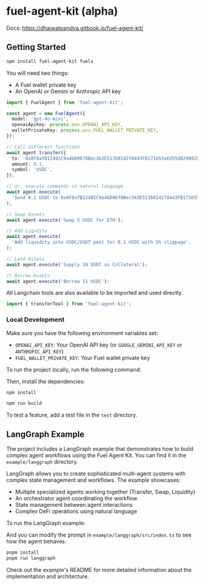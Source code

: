 # fuel-agent-kit (alpha)

Docs: https://dhaiwatpandya.gitbook.io/fuel-agent-kit/

## Getting Started

```bash
npm install fuel-agent-kit fuels
```

You will need two things:

- A Fuel wallet private key
- An OpenAI or Gemini or Anthropic API key

```ts
import { FuelAgent } from 'fuel-agent-kit';

const agent = new FuelAgent({
  model: 'gpt-4o-mini',
  openaiApiKey: process.env.OPENAI_API_KEY,
  walletPrivateKey: process.env.FUEL_WALLET_PRIVATE_KEY,
});

// Call different functions
await agent.transfer({
  to: '0x8F8afB12402C9a4bD9678Bec363E51360142f8443FB171655eEd55dB298828D1',
  amount: 0.1,
  symbol: 'USDC',
});

// or, execute commands in natural language
await agent.execute(
  'Send 0.1 USDC to 0x8F8afB12402C9a4bD9678Bec363E51360142f8443FB171655eEd55dB298828D1',
);

// Swap Assets
await agent.execute('Swap 5 USDC for ETH');

// Add Liqudity
await agent.execute(
  'Add liquidity into USDC/USDT pool for 0.1 USDC with 5% slippage',
);

// Lend Assets
await agent.execute('Supply 10 USDT as Collateral');

// Borrow Assets
await agent.execute('Borrow 11 USDC');
```

All Langchain tools are also available to be imported and used directly.

```ts
import { transferTool } from 'fuel-agent-kit';
```

### Local Development

Make sure you have the following environment variables set:

- `OPENAI_API_KEY`: Your OpenAI API key (or `GOOGLE_GEMINI_API_KEY` or `ANTHROPIC_API_KEY`)
- `FUEL_WALLET_PRIVATE_KEY`: Your Fuel wallet private key

To run the project locally, run the following command:

Then, install the dependencies:

```bash
npm install
```

```bash
npm run build
```

To test a feature, add a test file in the `test` directory.

## LangGraph Example

The project includes a LangGraph example that demonstrates how to build complex agent workflows using the Fuel Agent Kit. You can find it in the `example/langgraph` directory.

LangGraph allows you to create sophisticated multi-agent systems with complex state management and workflows. The example showcases:

- Multiple specialized agents working together (Transfer, Swap, Liquidity)
- An orchestrator agent coordinating the workflow
- State management between agent interactions
- Complex DeFi operations using natural language

To run the LangGraph example:

And you can modify the prompt in `example/langgraph/src/index.ts` to see how the agent behaves.

```bash
pnpm install
pnpm run langgraph
```

Check out the example's README for more detailed information about the implementation and architecture.
